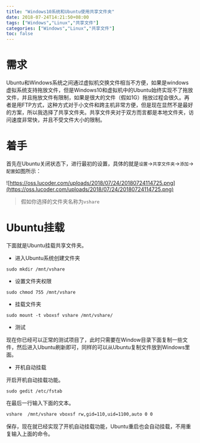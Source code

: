 ```yaml
---
title: "Windows10系统和Ubuntu使用共享文件夹"
date: 2018-07-24T14:21:50+08:00
tags: ["Windows","Linux","共享文件"]
categories: ["Windows","Linux","共享文件"]
toc: false
---
```


# 需求

Ubuntu和Windows系统之间通过虚拟机交换文件相当不方便，如果是windows虚拟系统支持拖放文件，但是Windows10和虚拟机中的Ubuntu始终实现不了拖放文件，并且拖放文件有限制，如果是很大的文件（假如1G）拖放过程会很久。再者是用FTP方式，这种方式对于小文件和跨主机非常方便，但是现在显然不是最好的方案，所以我选择了共享文件夹。共享文件夹对于双方而言都是本地文件夹，访问速度非常快，并且不受文件大小的限制。
<!--more-->
# 着手

首先在Ubuntu关闭状态下，进行最初的设置，具体的就是`设置`->`共享文件夹`->`添加`->`配置`如图所示：

![https://oss.lucoder.com/uploads/2018/07/24/20180724114725.png](https://oss.lucoder.com/uploads/2018/07/24/20180724114725.png)

>假如你选择的文件夹名称为`vshare`

# Ubuntu挂载

下面就是Ubuntu挂载共享文件夹。

* 进入Ubuntu系统创建文件夹

```shell
sudo mkdir /mnt/vshare
```

* 设置文件夹权限

```shell
sudo chmod 755 /mnt/vshare
```

* 挂载文件夹

```shell
sudo mount -t vboxsf vshare /mnt/vshare/
```

* 测试

现在你已经可以正常的测试项目了，此时只需要在Window目录下面复制一些文件，然后进入Ubuntu刷新即可，同样的可以从Ubuntu复制文件放到Windows里面。

* 开机自动挂载

开启开机自动挂载功能。
```shell
sudo gedit /etc/fstab
```
在最后一行输入下面的文本。
```txt
vshare  /mnt/vshare vboxsf rw,gid=110,uid=1100,auto 0 0
```
保存，现在就已经实现了开机自动挂载功能，Ubuntu重启也会自动挂载，不用重复输入上面的命令。